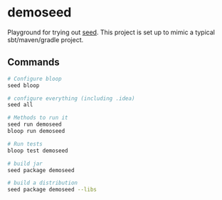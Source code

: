 # demoseed

Playground for trying out [seed](https://github.com/tindzk/seed). This project is set up to mimic a typical sbt/maven/gradle project.

## Commands

```bash
# Configure bloop
seed bloop

# configure everything (including .idea)
seed all

# Methods to run it
seed run demoseed
bloop run demoseed

# Run tests
bloop test demoseed

# build jar
seed package demoseed

# build a distribution
seed package demoseed --libs
```
